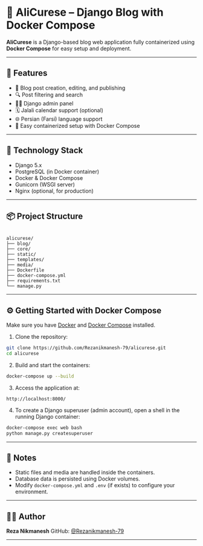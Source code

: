 
# 🐳 AliCurese – Django Blog with Docker Compose

**AliCurese** is a Django-based blog web application fully containerized using **Docker Compose** for easy setup and deployment.

---

## 🚀 Features

- 📰 Blog post creation, editing, and publishing  
- 🔍 Post filtering and search  
- 🧑‍💼 Django admin panel  
- 🗓 Jalali calendar support (optional)  
- 🌐 Persian (Farsi) language support  
- 🐳 Easy containerized setup with Docker Compose  

---

## 🧰 Technology Stack

- Django 5.x  
- PostgreSQL (in Docker container)  
- Docker & Docker Compose  
- Gunicorn (WSGI server)  
- Nginx (optional, for production)  

---

## 📦 Project Structure

```

alicurese/
├── blog/
├── core/
├── static/
├── templates/
├── media/
├── Dockerfile
├── docker-compose.yml
├── requirements.txt
└── manage.py

````

---

## ⚙️ Getting Started with Docker Compose

Make sure you have [Docker](https://docs.docker.com/get-docker/) and [Docker Compose](https://docs.docker.com/compose/install/) installed.

1. Clone the repository:

```bash
git clone https://github.com/Rezanikmanesh-79/alicurese.git
cd alicurese
````

2. Build and start the containers:

```bash
docker-compose up --build
```

3. Access the application at:

```
http://localhost:8000/
```

4. To create a Django superuser (admin account), open a shell in the running Django container:

```bash
docker-compose exec web bash
python manage.py createsuperuser
```

---

## 📌 Notes

* Static files and media are handled inside the containers.
* Database data is persisted using Docker volumes.
* Modify `docker-compose.yml` and `.env` (if exists) to configure your environment.

---

## 👨‍💻 Author

**Reza Nikmanesh**
GitHub: [@Rezanikmanesh-79](https://github.com/Rezanikmanesh-79)

---

